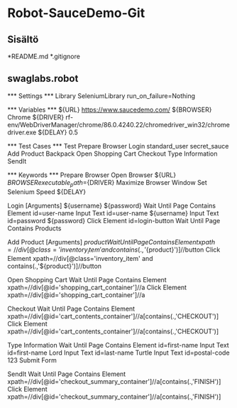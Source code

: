 # Robot-SauceDemo-Git

## Sisältö
*README.md
*.gitignore

## swaglabs.robot
*** Settings ***
Library           SeleniumLibrary   run_on_failure=Nothing

*** Variables ***
${URL}         https://www.saucedemo.com/
${BROWSER}     Chrome
${DRIVER}      rf-env/WebDriverManager/chrome/86.0.4240.22/chromedriver_win32/chromedriver.exe
${DELAY}       0.5

*** Test Cases ***
Test
    Prepare Browser
    Login   standard_user  secret_sauce
    Add Product     Backpack
    Open Shopping Cart
    Checkout
    Type Information
    SendIt

*** Keywords ***
Prepare Browser
    Open Browser    ${URL}    ${BROWSER}   executable_path=${DRIVER}
    Maximize Browser Window
    Set Selenium Speed    ${DELAY}
    
Login
    [Arguments]     ${username}      ${password}
    Wait Until Page Contains Element    id=user-name
    Input Text      id=user-name     ${username}
    Input Text      id=password      ${password}
    Click Element   id=login-button
    Wait Until Page Contains         Products

Add Product
    [Arguments]     ${product}
    Wait Until Page Contains Element    xpath=//div[@class='inventory_item' and contains(.,'${product}')]//button
    Click Element   xpath=//div[@class='inventory_item' and contains(.,'${product}')]//button

Open Shopping Cart
    Wait Until Page Contains Element    xpath=//div[@id='shopping_cart_container']//a
    Click Element    xpath=//div[@id='shopping_cart_container']//a

Checkout
    Wait Until Page Contains Element    xpath=//div[@id='cart_contents_container']//a[contains(.,'CHECKOUT')]
    Click Element    xpath=//div[@id='cart_contents_container']//a[contains(.,'CHECKOUT')]
    
Type Information
    Wait Until Page Contains Element    id=first-name
    Input Text      id=first-name   Lord
    Input Text      id=last-name    Turtle
    Input Text      id=postal-code  123
    Submit Form

SendIt
    Wait Until Page Contains Element    xpath=//div[@id='checkout_summary_container']//a[contains(.,'FINISH')]
    Click Element    xpath=//div[@id='checkout_summary_container']//a[contains(.,'FINISH')]
